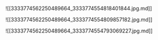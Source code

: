 ![[3333774562250489664_3333774554818401844.jpg.md]]

![[3333774562250489664_3333774554809857182.jpg.md]]

![[3333774562250489664_3333774554793069227.jpg.md]]